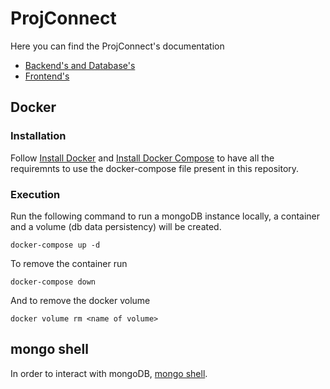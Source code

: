 # ProjConnect

Here you can find the ProjConnect's documentation
-  [Backend's and Database's](./doc/backend_db/README.md)
-  [Frontend's](./doc/frontend/README.md)

## Docker

### Installation

Follow [Install Docker](https://docs.docker.com/get-docker/) and [Install Docker Compose](https://docs.docker.com/compose/install/) to have all the requiremnts to use the docker-compose file present in this repository.

### Execution

Run the following command to run a mongoDB instance locally, a container and a volume (db data persistency) will be created.
```
docker-compose up -d
```

To remove the container run
```
docker-compose down
```

And to remove the docker volume
```
docker volume rm <name of volume>
```


## mongo shell

In order to interact with mongoDB, [mongo shell](https://docs.mongodb.com/v4.4/mongo/).
